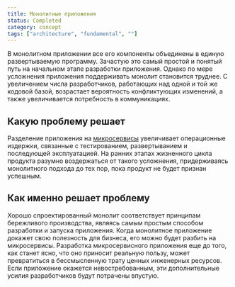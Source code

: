 ```yaml
---
title: Монолитные приложения
status: Completed
category: concept
tags: ["architecture", "fundamental", ""]
---
```


В монолитном приложении все его компоненты объединены в единую развертываемую программу.
Зачастую это самый простой и понятый путь на начальном этапе разработки приложения.
Однако по мере усложнения приложения поддерживать монолит становится труднее. 
С увеличением числа разработчиков, работающих над одной и той же кодовой базой, возрастает вероятность 
конфликтующих изменений, а также увеличивается потребность в коммуникациях.

## Какую проблему решает

Разделение приложения на [микросервисы](/microservices-architecture/) увеличивает операционные издержки, связанные с
тестированием, развертыванием и последующей эксплуатацией.
На ранних этапах жизненного цикла продукта разумно воздержаться от такого усложнения, придерживаясь монолитного подхода до тех пор, 
пока продукт не будет признан успешным. 

## Как именно решает проблему

Хорошо спроектированный монолит соответствует принципам бережливого производства, 
являясь самым простым способом разработки и запуска приложения. 
Когда монолитное приложение докажет свою полезность для бизнеса, его можно будет разбить на микросервисы. 
Разработка микросервисного приложения еще до того, как станет ясно, что оно приносит реальную пользу, может превратиться
в бессмысленную трату ценных инженерных ресурсов.
Если приложение окажется невостребованным, эти дополнительные усилия разработчиков будут потрачены впустую. 
